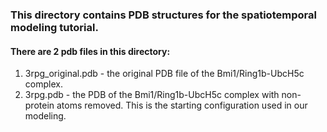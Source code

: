 ### This directory contains PDB structures for the spatiotemporal modeling tutorial.

#### There are 2 pdb files in this directory:
1. 3rpg_original.pdb - the original PDB file of the Bmi1/Ring1b-UbcH5c complex.
2. 3rpg.pdb - the PDB of the Bmi1/Ring1b-UbcH5c complex with non-protein atoms removed. This is the starting configuration used in our modeling.